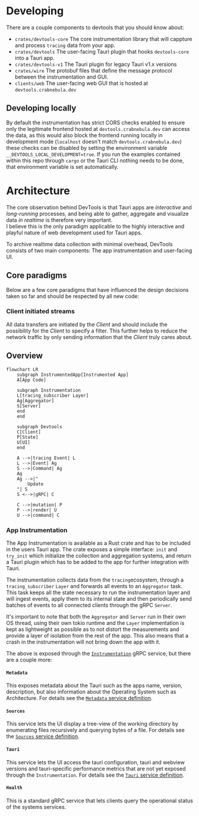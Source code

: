 # Developing

There are a couple components to devtools that you should know about:
- `crates/devtools-core` The core instrumentation library that will cappture and process `tracing` data from your app.
- `crates/devtools` The user-facing Tauri plugin that hooks `devtools-core` into a Tauri app.
- `crates/devtools-v1` The Tauri plugin for legacy Tauri v1.x versions
- `crates/wire` The protobuf files that define the message protocol between the instrumentation and GUI. 
- `clients/web` The user-facing web GUI that is hosted at `devtools.crabnebula.dev`

## Developing locally

By default the instrumentation has strict CORS checks enabled to ensure only the legitimate frontend hosted at `devtools.crabnebula.dev` can access the data, as this would also block the frontend running locally in development mode (`localhost` doesn't match `devtools.crabnebula.dev`) these checks can be disabled by setting the environment variable `__DEVTOOLS_LOCAL_DEVELOPMENT=true`. If you run the examples contained within this repo through `cargo` or the Tauri CLI nothing needs to be done, that environment variable is set automatically.

# Architecture

The core observation behind DevTools is that Tauri apps are *interactive* and *long-running* processes, 
and being able to gather, aggregate and visualize data *in realtime* is therefore very important.  
I believe this is the only paradigm applicable to the highly interactive and playful nature of web development used for Tauri apps.

To archive realtime data collection with minimal overhead, DevTools consists of two main components: 
The app instrumentation and user-facing UI.

## Core paradigms

Below are a few core paradigms that have influenced the design decisions taken so far and should be respected by all new code:

### Client initiated streams

All data transfers are initiated by the *Client* and should include the possibility for the *Client* to specify a filter. 
This further helps to reduce the network traffic by only sending information that the *Client* truly cares about.

## Overview

```mermaid
flowchart LR
    subgraph InstrumentedApp[Instrumented App]
    A[App Code]

    subgraph Instrumentation
    L[tracing_subscriber Layer]
    Ag[Aggregator]
    S[Server]
    end
    end

    subgraph Devtools
    C[Client]
    P[State]
    U[UI]
    end

    A -->|tracing Event| L
    L -->|Event| Ag
    S -->|Command| Ag
    Ag
    Ag -->|"
        Update
    "| S
    S <-->|gRPC| C

    C -->|mutation| P
    P -->|render| U
    U -->|command| C
```

### App Instrumentation

The App Instrumentation is available as a Rust crate and has to be included in the users Tauri app. 
The crate exposes a simple interface: `init` and `try_init` which initialize the collection and aggregation systems, 
and return a Tauri plugin which has to be added to the app for further integration with Tauri.

The instrumentation collects data from the `tracing`ecosystem, through a `tracing_subscriber` `Layer` and 
forwards all events to an `Aggregator` task. This task keeps all the state necessary to run the instrumentation layer 
and will ingest events, apply them to its internal state and then periodically send batches of events to all 
connected clients through the gRPC `Server`.

It's important to note that both the `Aggregator` and `Server` run in their own OS thread, using their own tokio runtime 
and the `Layer` implementation is kept as lightweight as possible as to not distort the measurements and provide a 
layer of isolation from the rest of the app.
This also means that a crash in the instrumentation will not bring down the app with it.

The above is exposed through the [`Instrumentation`](./crates/wire/proto/instrument.proto) gRPC service, but there are a couple more:

#### `Metadata`

This exposes metadata about the Tauri such as the apps name, version, description, but also information
about the Operating System such as Architecture.
For details see the [`Metadata` service definition](./crates/wire/proto/meta.proto).

#### `Sources`

This service lets the UI display a tree-view of the working directory by enumerating files recursively and 
querying bytes of a file.
For details see the [`Sources` service definition](./crates/wire/proto/sources.proto).

#### `Tauri`

This service lets the UI access the tauri configuration, tauri and webview versions and tauri-specific performance 
metrics that are not yet exposed through the `Instrumentation`.
For details see the [`Tauri` service definition](./crates/wire/proto/tauri.proto).

#### `Health`

This is a standard gRPC service that lets clients query the operational status of the systems services.
